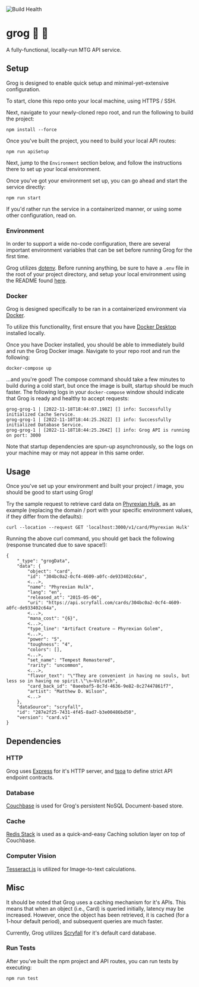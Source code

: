 ![Build Health](https://github.com/mpaauw/grog/actions/workflows/build-and-test.yml/badge.svg)

# grog :beers: :flower_playing_cards:

A fully-functional, locally-run MTG API service.

## Setup
Grog is designed to enable quick setup and minimal-yet-extensive configuration.

To start, clone this repo onto your local machine, using HTTPS / SSH.

Next, navigate to your newly-cloned repo root, and run the following to build the project:

```
npm install --force
```

Once you've built the project, you need to build your local API routes:

```
npm run apiSetup
```

Next, jump to the `Environment` section below, and follow the instructions there to set up your local environment.

Once you've got your environment set up, you can go ahead and start the service directly:

```
npm run start
```

If you'd rather run the service in a containerized manner, or using some other configuration, read on.

### Environment
In order to support a wide no-code configuration, there are several important environment variables that can be set before running Grog for the first time.

Grog utilizes [dotenv](https://github.com/motdotla/dotenv#readme). Before running anything, be sure to have a `.env` file in the root of your project directory, and setup your local environment using the README found [here](env/README.md).

### Docker
Grog is designed specifically to be ran in a containerized environment via [Docker](https://www.docker.com/). 

To utilize this functionality, first ensure that you have [Docker Desktop](https://docs.docker.com/get-docker/) installed locally.

Once you have Docker installed, you should be able to immediately build and run the Grog Docker image. Navigate to your repo root and run the following:

```
docker-compose up
```

...and you're good! The compose command should take a few minutes to build during a cold start, but once the image is built, startup should be much faster. The following logs in your `docker-compose` window should indicate that Grog is ready and healthy to accept requests:

```
grog-grog-1 | [2022-11-18T18:44:07.198Z] [] info: Successfully initialized Cache Service.
grog-grog-1 | [2022-11-18T18:44:25.262Z] [] info: Successfully initialized Database Service.
grog-grog-1 | [2022-11-18T18:44:25.264Z] [] info: Grog API is running on port: 3000
```

Note that startup dependencies are spun-up asynchronously, so the logs on your machine may or may not appear in this same order.

## Usage
Once you've set up your environment and built your project / image, you should be good to start using Grog!

Try the sample request to retrieve card data on [Phyrexian Hulk](https://scryfall.com/card/tpr/230/phyrexian-hulk), as an example (replacing the domain / port with your specific environment values, if they differ from the defaults):

```
curl --location --request GET 'localhost:3000/v1/card/Phyrexian Hulk'
```

Running the above curl command, you should get back the following (response truncated due to save space!):

```
{
    "_type": "grogData",
    "data": {
        "object": "card",
        "id": "304bc0a2-0cf4-4609-a0fc-de933402c64a",
        <...>,
        "name": "Phyrexian Hulk",
        "lang": "en",
        "released_at": "2015-05-06",
        "uri": "https://api.scryfall.com/cards/304bc0a2-0cf4-4609-a0fc-de933402c64a",
        <...>,
        "mana_cost": "{6}",
        <...>,
        "type_line": "Artifact Creature — Phyrexian Golem",
        <...>,
        "power": "5",
        "toughness": "4",
        "colors": [],
        <...>,
        "set_name": "Tempest Remastered",
        "rarity": "uncommon",
        <...>,
        "flavor_text": "\"They are convenient in having no souls, but less so in having no spirit.\"\n—Volrath",
        "card_back_id": "0aeebaf5-8c7d-4636-9e82-8c27447861f7",
        "artist": "Matthew D. Wilson",
        <...>
    },
    "dataSource": "scryfall",
    "id": "287e2f25-7431-4f45-8ad7-b3e00486bd50",
    "version": "card.v1"
}
```

## Dependencies

### HTTP
Grog uses [Express](https://expressjs.com/) for it's HTTP server, and [tsoa](https://github.com/lukeautry/tsoa) to define strict API endpoint contracts.

### Database
[Couchbase](https://www.couchbase.com/) is used for Grog's persistent NoSQL Document-based store.

### Cache
[Redis Stack](https://redis.io/docs/stack/) is used as a quick-and-easy Caching solution layer on top of Couchbase.

### Computer Vision
[Tesseract.js](https://tesseract.projectnaptha.com/) is utilized for Image-to-text calculations.

## Misc
It should be noted that Grog uses a caching mechanism for it's APIs. This means that when an object (i.e., Card) is queried initially, latency may be increased. However, once the object has been retrieved, it is cached (for a 1-hour default period), and subsequent queries are much faster.

Currently, Grog utilizes [Scryfall](https://scryfall.com/) for it's default card database.

### Run Tests

After you've built the npm project and API routes, you can run tests by executing:

```
npm run test
```
